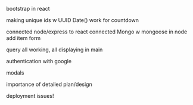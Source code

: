 bootstrap in react

making unique ids w UUID
Date() work for countdown

connected node/express to react
connected Mongo w mongoose in node
add item form

query all working, all displaying in main

authentication with google

modals

importance of detailed plan/design

deployment issues!

